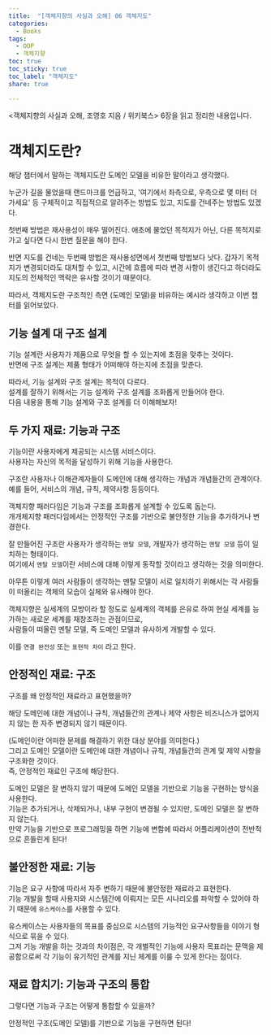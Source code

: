 ```yaml
---
title:  "[객체지향의 사실과 오해] 06 객체지도"
categories: 
  - Books
tags:
  - OOP
  - 객체지향
toc: true
toc_sticky: true
toc_label: "객체지도"
share: true

---
```


<객체지향의 사실과 오해, 조영호 지음 / 위키북스> 6장을 읽고 정리한 내용입니다.



# 객체지도란?
해당 챕터에서 말하는 객체지도란 도메인 모델을 비유한 말이라고 생각했다.  

누군가 길을 물었을때 랜드마크를 언급하고, '여기에서 좌측으로, 우측으로 몇 미터 더 가세요' 등 구체적이고 직접적으로 알려주는 방법도 있고,
지도를 건네주는 방법도 있겠다.

첫번째 방법은 재사용성이 매우 떨어진다.
애초에 물었던 목적지가 아닌, 다른 목적지로 가고 싶다면 다시 한번 질문을 해야 한다.

반면 지도를 건네는 두번째 방법은 재사용성면에서 첫번째 방법보다 낫다.
갑자기 목적지가 변경되더라도 대처할 수 있고, 시간에 흐름에 따라 변경 사항이 생긴다고 하더라도 지도의 전체적인 맥락은 유사할 것이기 때문이다.  

따라서, 객체지도란 구조적인 측면 (도메인 모델)을 비유하는 예시라 생각하고 이번 챕터를 읽어보았다.  

## 기능 설계 대 구조 설계
기능 설계란 사용자가 제품으로 무엇을 할 수 있는지에 초점을 맞추는 것이다.  
반면에 구조 설계는 제품 형태가 어떠해야 하는지에 초점을 맞춘다.  


따라서, 기능 설계와 구조 설계는 목적이 다르다.  
설계를 잘하기 위해서는 기능 설계와 구조 설계를 조화롭게 만들어야 한다.  
다음 내용을 통해 기능 설계와 구조 설계를 더 이해해보자!  

## 두 가지 재료: 기능과 구조
기능이란 사용자에게 제공되는 시스템 서비스이다.  
사용자는 자신의 목적을 달성하기 위해 기능을 사용한다.  

구조란 사용자나 이해관계자들이 도메인에 대해 생각하는 개념과 개념들간의 관계이다.  
예를 들어, 서비스의 개념, 규칙, 제약사항 등등이다.  

객체지향 패러다임은 기능과 구조를 조화롭게 설계할 수 있도록 돕는다.  
개개체지향 패러다임에서는 안정적인 구조를 기반으로 불안정한 기능을 추가하거나 변경한다.  

잘 만들어진 구조란 사용자가 생각하는 `멘탈 모델`, 개발자가 생각하는 `멘탈 모델` 등이 일치하는 형태이다.  
여기에서 `멘탈 모델`이란 서비스에 대해 이렇게 동작할 것이라고 생각하는 것을 의미한다.  

아무튼 이렇게 여러 사람들이 생각하는 멘탈 모델이 서로 일치하기 위해서는 각 사람들이 떠올리는 객체의 모습이 실체와 유사해야 한다.  

객체지향은 실세계의 모방이라 할 정도로 실세계의 객체를 은유로 하여 현실 세계를 능가하는 새로운 세계를 재창조하는 관점이므로,  
사람들이 떠올린 멘탈 모델, 즉 도메인 모델과 유사하게 개발할 수 있다.  

이를 `연결 완전성` 또는 `표현적 차이` 라고 한다.  


## 안정적인 재료: 구조
구조를 왜 안정적인 재료라고 표현했을까?  

해당 도메인에 대한 개념이나 규칙, 개념들간의 관계나 제약 사항은 비즈니스가 없어지지 않는 한 자주 변경되지 않기 때문이다.  

(도메인이란 어떠한 문제를 해결하기 위한 대상 분야를 의미한다.)  
그리고 도메인 모델이란 도메인에 대한 개념이나 규칙, 개념들간의 관계 및 제약 사항을 구조화한 것이다.  
즉, 안정적인 재료인 구조에 해당한다.  

도메인 모델은 잘 변하지 않기 때문에 도메인 모델을 기반으로 기능을 구현하는 방식을 사용한다.  
기능은 추가되거나, 삭제되거나, 내부 구현이 변경될 수 있지만, 도메인 모델은 잘 변하지 않는다.  
만약 기능을 기반으로 프로그래밍을 하면 기능에 변함에 따라서 어플리케이션이 전반적으로 흔들린게 된다!  

## 불안정한 재료: 기능
기능은 요구 사항에 따라서 자주 변하기 때문에 불안정한 재료라고 표현한다.  
기능 개발을 할때 사용자와 시스템간에 이뤄지는 모든 시나리오를 파악할 수 있어야 하기 때문에 `유스케이스`를 사용할 수 있다.  

유스케이스는 사용자들의 목표를 중심으로 시스템의 기능적인 요구사항들을 이야기 형식으로 묶을 수 있다.  
그저 기능 개발을 하는 것과의 차이점은, 각 개별적인 기능에 사용자 목표라는 문맥을 제공함으로써 각 기능이 유기적인 관계를 지닌 체계를 이룰 수 있게 한다는 점이다.  

## 재료 합치기: 기능과 구조의 통합
그렇다면 기능과 구조는 어떻게 통합할 수 있을까?  

안정적인 구조(도메인 모델)를 기반으로 기능을 구현하면 된다!  
